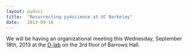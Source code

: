 ```yaml
---
layout: py4sci
title:  "Resurrecting py4science at UC Berkeley" 
date:   2013-09-16 
---
```


We will be having an organizational meeting this Wednesday, September 18th,
2013 at the [D-lab](http://dlab.berkeley.edu) on the 3rd floor of Barrows Hall.

